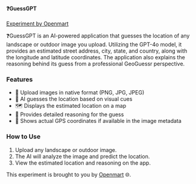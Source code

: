 **❓GuessGPT** <br> <br> [Experiment by Openmart](https://openmart.ai)

❓GuessGPT is an AI-powered application that guesses the location of any landscape or outdoor image you upload. Utilizing the GPT-4o model, it provides an estimated street address, city, state, and country, along with the longitude and latitude coordinates. The application also explains the reasoning behind its guess from a professional GeoGuessr perspective.

### Features
- 📁 Upload images in native format (PNG, JPG, JPEG)
- 🤖 AI guesses the location based on visual cues
- 🗺️ Displays the estimated location on a map
- 📝 Provides detailed reasoning for the guess
- 📍 Shows actual GPS coordinates if available in the image metadata

### How to Use
1. Upload any landscape or outdoor image.
2. The AI will analyze the image and predict the location.
3. View the estimated location and reasoning on the app.

This experiment is brought to you by [Openmart](https://openmart.ai) 🌐.


